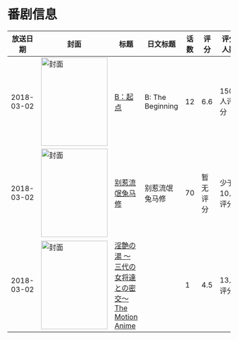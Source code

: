 # 番剧信息

|放送日期|封面|标题|日文标题|话数|评分|评分人数|
|---|---|---|---|---|---|---|
|2018-03-02|<img src="//lain.bgm.tv/pic/cover/c/56/ed/170241_0NAPa.jpg" alt="封面" style="width:150px;height:200px;object-fit:cover;">|[B：起点](https://bangumi.tv/subject/170241)|B: The Beginning|12|6.6|1502人评分|
|2018-03-02|<img src="//lain.bgm.tv/pic/cover/c/1e/3c/239904_1r0k1.jpg" alt="封面" style="width:150px;height:200px;object-fit:cover;">|[别惹流氓兔马修](https://bangumi.tv/subject/239904)|别惹流氓兔马修|70|暂无评分|少于10人评分|
|2018-03-02|<img src="/img/no_icon_subject.png" alt="封面" style="width:150px;height:200px;object-fit:cover;">|[淫艶の湯 ～三代の女将達との密交～ The Motion Anime](https://bangumi.tv/subject/281486)||1|4.5|13人评分|
